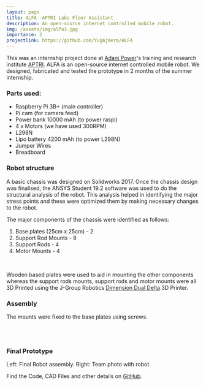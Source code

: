 ```yaml
---
layout: page
title: ALFA -APTRI Labs Floor Assistant
description: An open-source internet controlled mobile robot.
img: /assets/img/alfa3.jpg
importance: 2
projectlink: https://github.com/YugAjmera/ALFA
---
```


This was an internship project done at [Adani Power](https://www.adanipower.com/)'s training and research institute [APTRI](https://www.aptri.org/). ALFA is an open-source internet controlled mobile robot. We designed, fabricated and tested the prototype in 2 months of the summer internship.

### Parts used:
- Raspberry Pi 3B+ (main controller)
- Pi cam (for camera feed)
- Power bank 10000 mAh (to power raspi)
- 4 x Motors (we have used 300RPM)
- L298N
- Lipo battery 4200 mAh (to power L298N)
- Jumper Wires
- Breadboard

### Robot structure
A basic chassis was designed on Solidworks 2017. Once the chassis design was finalised, the ANSYS Student 19.2 software was used to do the structural analysis of the robot. This analysis helped in identifying the major stress points and these were optimized them by making necessary changes to the robot.

The major components of the chassis were identified as follows:
1. Base plates (25cm x 25cm) - 2
2. Support Rod Mounts - 8
3. Support Rods - 4
4. Motor Mounts - 4

<div class="row">
    <div class="col-sm mt-3 mt-md-0">
        <img class="img-fluid rounded z-depth-1" src="{{ '/assets/img/alfa/printer.gif' | relative_url }}" alt="" title="3D Printer"/>
    </div>
</div>
<br/>


Wooden based plates were used to aid in mounting the other components whereas the support rods mounts, support rods and motor mounts were all 3D Printed using the J-Group Robotics [Dimension Dual Delta](https://www.jgrouprobotics.com/dimension-dual-delta) 3D Printer.
<br/>

### Assembly
The mounts were fixed to the base plates using screws.
<br/>
<div class="row">
    <div class="col-sm mt-3 mt-md-0">
        <img class="img-fluid rounded z-depth-1" src="{{ '/assets/img/alfa/1.png' | relative_url }}" alt="" title="Assembly"/>
    </div>
</div>
<br/>

<br/>

### Final Prototype

<div class="row">
    <div class="col-sm mt-3 mt-md-0">
        <img class="img-fluid rounded z-depth-1" src="{{ '/assets/img/alfa/alfaFinal.jpg' | relative_url }}" alt="" title="Working"/>
    </div>
    <div class="col-sm mt-3 mt-md-0">
        <img class="img-fluid rounded z-depth-1" src="{{ '/assets/img/alfa/bits.jpg' | relative_url }}" alt="" title="Team"/>
    </div>
</div>
<div class="caption">
    Left: Final Robot assembly. Right: Team photo with robot.
</div>

Find the Code, CAD Files and other details on [GitHub](https://github.com/YugAjmera/ALFA).